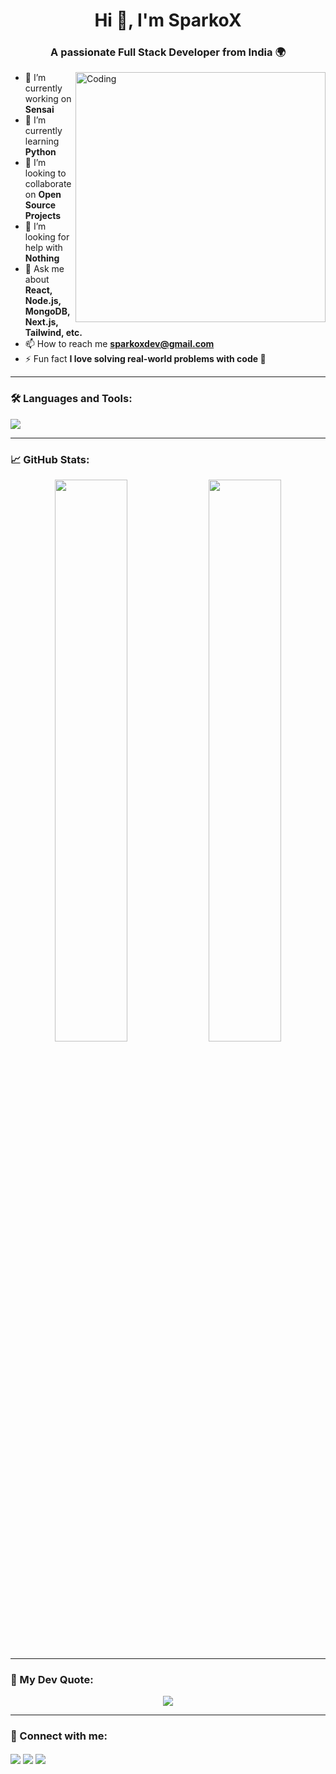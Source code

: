 <h1 align="center">Hi 👋, I'm SparkoX</h1>
<h3 align="center">A passionate Full Stack Developer from India 🌍</h3>

<img align="right" alt="Coding" width="400" src="https://media.giphy.com/media/qgQUggAC3Pfv687qPC/giphy.gif">

- 🔭 I’m currently working on **Sensai**
- 🌱 I’m currently learning **Python**
- 👯 I’m looking to collaborate on **Open Source Projects**
- 🤝 I’m looking for help with **Nothing**
- 💬 Ask me about **React, Node.js, MongoDB, Next.js, Tailwind, etc.**
- 📫 How to reach me **sparkoxdev@gmail.com**
- ⚡ Fun fact **I love solving real-world problems with code 🚀**

---

### 🛠️ Languages and Tools:

<p align="left"> 
  <img src="https://skillicons.dev/icons?i=html,css,js,ts,react,nextjs,nodejs,express,mongodb,postgres,tailwind,git,github,vscode" />
</p>

---

### 📈 GitHub Stats:

<p align="center">
  <img width="48%" src="https://github-readme-stats.vercel.app/api?username=sparkoxdev&show_icons=true&theme=radical" />
  <img width="48%" src="https://github-readme-streak-stats.herokuapp.com/?user=sparkoxdev&theme=radical" />
</p>

---

### 🧠 My Dev Quote:

<p align="center">
  <img src="https://quotes-github-readme.vercel.app/api?type=horizontal&theme=radical">
</p>

---

### 🔗 Connect with me:

<p align="left">
  <a href="https://linkedin.com/in/yourlinkedin" target="blank"><img align="center" src="https://skillicons.dev/icons?i=linkedin" /></a>
  <a href="https://twitter.com/yourtwitter" target="blank"><img align="center" src="https://skillicons.dev/icons?i=twitter" /></a>
  <a href="mailto:sparkoxdev@gmail.com"><img align="center" src="https://skillicons.dev/icons?i=gmail" /></a>
</p>
